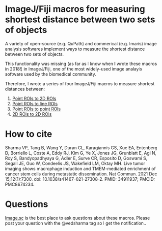 # ImageJ/Fiji macros for measuring shortest distance between two sets of objects
A variety of open-source (e.g. QuPath) and commerical (e.g. Imaris) image analysis softwares implement ways to measure the shortest distance between two sets of objects. 

This functionality was missing (as far as I know when I wrote these macros in 2018!) in ImageJ/Fiji, one of the most widely-used image analayis software used by the biomedical community.   

Therefore, I wrote a series of four ImageJ/Fiji macros to measure shortest distances between:
1. [Point ROIs to 2D ROIs](Point_ROIs_to_2D_ROIs.md)
2. [Point ROIs to line ROIs](Point_ROIs_to_line_ROIs.md)
3. [Point ROIs to point ROIs](Point_ROIs_to_point_ROIs.md)
4. [2D ROIs to 2D ROIs](2D_ROIs_to_2D_ROIs.md)

# How to cite
Sharma VP, Tang B, Wang Y, Duran CL, Karagiannis GS, Xue EA, Entenberg D, Borriello L, Coste A, Eddy RJ, Kim G, Ye X, Jones JG, Grunblatt E, Agi N, Roy S, Bandyopadhyaya G, Adler E, Surve CR, Esposito D, Goswami S, Segall JE, Guo W, Condeelis JS, Wakefield LM, Oktay MH. Live tumor imaging shows macrophage induction and TMEM-mediated enrichment of cancer stem cells during metastatic dissemination. Nat Commun. 2021 Dec 15;12(1):7300. doi: 10.1038/s41467-021-27308-2. PMID: 34911937; PMCID: PMC8674234.

# Questions
[Image.sc](https://forum.image.sc/) is the best place to ask questions about these macros. Please post your question with the @vedsharma tag so I get the notification..
